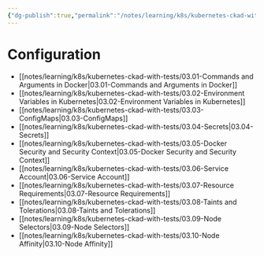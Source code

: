 ```yaml
---
{"dg-publish":true,"permalink":"/notes/learning/k8s/kubernetes-ckad-with-tests/03-configuration/","dgHomeLink":true,"dgPassFrontmatter":false}
---
```


# Configuration

- [[notes/learning/k8s/kubernetes-ckad-with-tests/03.01-Commands and Arguments in Docker|03.01-Commands and Arguments in Docker]]
- [[notes/learning/k8s/kubernetes-ckad-with-tests/03.02-Environment Variables in Kubernetes|03.02-Environment Variables in Kubernetes]]
- [[notes/learning/k8s/kubernetes-ckad-with-tests/03.03-ConfigMaps|03.03-ConfigMaps]]
- [[notes/learning/k8s/kubernetes-ckad-with-tests/03.04-Secrets|03.04-Secrets]]
- [[notes/learning/k8s/kubernetes-ckad-with-tests/03.05-Docker Security and Security Context|03.05-Docker Security and Security Context]]
- [[notes/learning/k8s/kubernetes-ckad-with-tests/03.06-Service Account|03.06-Service Account]]
- [[notes/learning/k8s/kubernetes-ckad-with-tests/03.07-Resource Requirements|03.07-Resource Requirements]]
- [[notes/learning/k8s/kubernetes-ckad-with-tests/03.08-Taints and Tolerations|03.08-Taints and Tolerations]]
- [[notes/learning/k8s/kubernetes-ckad-with-tests/03.09-Node Selectors|03.09-Node Selectors]]
- [[notes/learning/k8s/kubernetes-ckad-with-tests/03.10-Node Affinity|03.10-Node Affinity]]